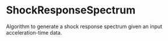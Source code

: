 # ShockResponseSpectrum
Algorithm to generate a shock response spectrum given an input acceleration-time data.